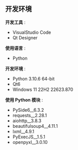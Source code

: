 ## 开发环境

**开发工具** :
* VisualStudio Code
* Qt Designer

**使用语言** :
* Python

**开发环境** :
* Python 3.10.6 64-bit
* Qt6
* Windows 11 22H2 22623.870

**使用 Python 模块** :
* PySide6__6.3.2
* requests__2.28.1
* aiohttp__3.8.3
* beautifulsoup4__4.11.1
* lxml__4.9.1
* PyExecJS__1.5.1
* openpyxl__3.0.10